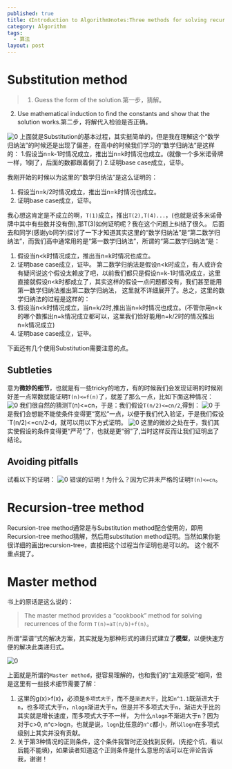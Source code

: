 ```yaml
---
published: true
title: 《Introduction to Algorithm》notes:Three methods for solving recurrences
category: Algorithm
tags: 
  - 算法
layout: post
---
```


# Substitution method

>1. Guess the form of the solution.第一步，猜解。  
2. Use mathematical induction to find the constants and show that the solution works.第二步，将解代入检验是否正确。

![0](https://raw.githubusercontent.com/Logos23333/Logos23333.github.io/master/_posts/image/dac3/0.png)
上面就是Substitution的基本过程，其实挺简单的，但是我在理解这个“数学归纳法”的时候还是出现了偏差，在高中的时候我们学习的“数学归纳法”是这样的：
1.假设当n=k-1时情况成立，推出当n=k时情况也成立。(就像一个多米诺骨牌一样，1倒了，后面的数都跟着倒了)
2.证明base case成立，证毕。

我刚开始的时候以为这里的“数学归纳法”是这么证明的：
1. 假设当n=k/2时情况成立，推出当n=k时情况也成立。
2. 证明base case成立，证毕。

我心想这肯定是不成立的啊，`T(1)`成立，推出`T(2),T(4)...`，(也就是说多米诺骨牌中其中有些数并没有倒),那T(3)如何证明呢？我在这个问题上纠结了很久。
后面去和同学(感谢yb同学)探讨了一下才知道其实这里的“数学归纳法”是“第二数学归纳法”，而我们高中通常用的是“第一数学归纳法”，所谓的“第二数学归纳法”是：
1. 假设当n<k时情况成立，推出当n=k时情况也成立。
2. 证明base case成立，证毕。
第二数学归纳法是假设n<k时成立，有人或许会有疑问说这个假设太赖皮了吧，以前我们都只是假设n=k-1时情况成立，这里直接就假设n<k时都成立了，其实这样的假设一点问题都没有，我们甚至能用第一数学归纳法推出第二数学归纳法，
这里就不详细展开了。总之，这里的数学归纳法的过程是这样的：
1. 假设当n<k时情况成立，当n=k/2时,推出当n=k时情况也成立。(不管你用n<k的哪个数推出n=k情况成立都可以，这里我们恰好能用n=k/2时的情况推出n=k情况成立)
2. 证明base case成立，证毕。

下面还有几个使用Substitution需要注意的点。

## Subtleties

意为**微妙的细节**，也就是有一些tricky的地方，有的时候我们会发现证明的时候刚好差一点常数就能证明`T(n)<=f(n)`了，就差了那么一点，比如下面这种情况：
![0](https://raw.githubusercontent.com/Logos23333/Logos23333.github.io/master/_posts/image/dac3/1.png)
我们很自然的猜测T(n)<=cn，于是：我们假设`T(n/2)<=cn/2`,得到：
![0](https://raw.githubusercontent.com/Logos23333/Logos23333.github.io/master/_posts/image/dac3/2.png)
于是我们会想能不能使条件变得更“宽松”一点，以便于我们代入验证，于是我们假设`T(n/2)<=cn/2-d，就可以用以下方式证明。
![0](https://raw.githubusercontent.com/Logos23333/Logos23333.github.io/master/_posts/image/dac3/3.png)
这里的微妙之处在于，我们其实使假设的条件变得更“严苛”了，也就是更“弱”了,当时这样反而让我们证明出了结论。

## Avoiding pitfalls

试看以下的证明：
![0](https://raw.githubusercontent.com/Logos23333/Logos23333.github.io/master/_posts/image/dac3/4.png)
错误的证明！为什么？因为它并未严格的证明`T(n)<=cn`。

# Recursion-tree method

Recursion-tree method通常是与Substitution method配合使用的，即用Recursion-tree method猜解，然后用substitution method证明。当然如果你能很详细的画出recursion-tree，直接把这个过程当作证明也是可以的。
这个就不重点提了。

# Master method

书上的原话是这么说的：
>The master method provides a “cookbook” method for solving recurrences of the form `T(n)=aT(n/b)+f(n)`。

所谓“菜谱”式的解决方案，其实就是为那种形式的递归式建立了**模型**，以便快速方便的解决此类递归式。

![0](https://raw.githubusercontent.com/Logos23333/Logos23333.github.io/master/_posts/image/dac3/5.png)

上面就是所谓的`Master method`，挺容易理解的，也和我们的“主观感受”相同，但是这里有一些技术细节需要了解：
1. 这里的g(x)>f(x)，必须是`多项式大于`，而不是`渐进大于`，比如`n^1.1`既渐进大于`n`，也多项式大于`n`，`nlogn`渐进大于`n`，但是并不多项式大于`n`，渐进大于比的其实就是增长速度，而多项式大于不一样，
为什么`nlogn`不渐进大于`n`？因为对于c>0, n^c>logn，也就是说，`logn`比任意的`n^c`都小，所以`logn`在多项式级别上其实并没有贡献。
2. 关于第3种情况的正则条件，这个条件我暂时还没找到反例，(先挖个坑，看以后能不能填)，如果读者知道这个正则条件是什么意思的话可以在评论告诉我，谢谢！





